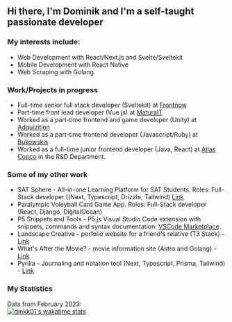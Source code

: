 ## Hi there, I'm Dominik and I'm a self-taught passionate developer

### My interests include: 
- Web Development with React/Next.js and Svelte/Sveltekit 
- Mobile Development with React Native 
- Web Scraping with Golang

### Work/Projects in progress
- Full-time senior full stack developer (Sveltekit) at [Frontnow](https://frontnow.com/)
- Part-time front lead developer (Vue.js) at [MaturaIT](https://www.maturait.pl/)
- Worked as a part-time frontend and game developer (Unity) at [Adquizition](http://www.adquizition.com/)
- Worked as a part-time frontend developer (Javascript/Ruby) at [Bukowskis](https://www.bukowskis.com/en)
- Worked as a full-time junior frontend developer (Java, React) at [Atlas Copco](https://www.atlascopcogroup.com/en) in the R&D Department.

### Some of my other work
- SAT Sphere - All-in-one Learning Platform for SAT Students. Roles: Full-Stack developer ((Next, Typescript, Drizzle, Tailwind) [Link](https://www.satsphere.com/)
- Paralympic Voleyball Card Game App. Roles: Full-Stack developer (React, Django, DigitalOcean)
- P5 Snippets and Tools - P5.js Visual Studio Code extension with snippets, commands and syntax documentation: [VSCode Marketplace](https://marketplace.visualstudio.com/items?itemName=Dominikasinski.p5-snippets-and-tools).
- Landscape Creative - porfolio website for a friend's relative (T3 Stack) - [Link](https://edwinyeephotography.com/)
- What's After the Movie? - movie information site (Astro and Golang) - [Link](https://www.whatsafterthemovie.com/)
- Pyrilia - Journaling and notation tool (Next, Typescript, Prisma, Tailwind) - [Link](https://www.pyrilia.com/)


### My Statistics
Data from February 2023:
<br />
[![dmkk01's wakatime stats](https://github-readme-stats.vercel.app/api/wakatime?username=@Dmkk01)](https://wakatime.com/@Dmkk01)
